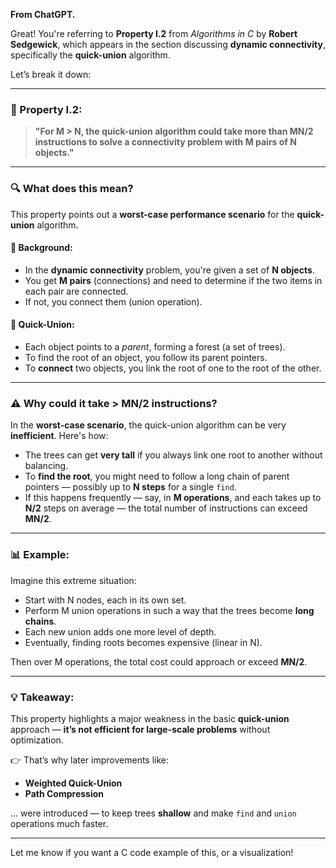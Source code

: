 **From ChatGPT.**

Great! You're referring to **Property I.2** from *Algorithms in C* by **Robert Sedgewick**, which appears in the section discussing **dynamic connectivity**, specifically the **quick-union** algorithm.

Let’s break it down:

------

### 📘 Property I.2:

> **"For M > N, the quick-union algorithm could take more than MN/2 instructions to solve a connectivity problem with M pairs of N objects."**

------

### 🔍 What does this mean?

This property points out a **worst-case performance scenario** for the **quick-union** algorithm.

#### 🧠 Background:

- In the **dynamic connectivity** problem, you're given a set of **N objects**.
- You get **M pairs** (connections) and need to determine if the two items in each pair are connected.
- If not, you connect them (union operation).

#### 🧩 Quick-Union:

- Each object points to a *parent*, forming a forest (a set of trees).
- To find the root of an object, you follow its parent pointers.
- To **connect** two objects, you link the root of one to the root of the other.

------

### ⚠️ Why could it take > MN/2 instructions?

In the **worst-case scenario**, the quick-union algorithm can be very **inefficient**. Here's how:

- The trees can get **very tall** if you always link one root to another without balancing.
- To **find the root**, you might need to follow a long chain of parent pointers — possibly up to **N steps** for a single `find`.
- If this happens frequently — say, in **M operations**, and each takes up to **N/2** steps on average — the total number of instructions can exceed **MN/2**.

------

### 📊 Example:

Imagine this extreme situation:

- Start with N nodes, each in its own set.
- Perform M union operations in such a way that the trees become **long chains**.
- Each new union adds one more level of depth.
- Eventually, finding roots becomes expensive (linear in N).

Then over M operations, the total cost could approach or exceed **MN/2**.

------

### 💡 Takeaway:

This property highlights a major weakness in the basic **quick-union** approach — **it’s not efficient for large-scale problems** without optimization.

👉 That’s why later improvements like:

- **Weighted Quick-Union**
- **Path Compression**

… were introduced — to keep trees **shallow** and make `find` and `union` operations much faster.

------

Let me know if you want a C code example of this, or a visualization!